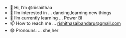 - 👋 Hi, I’m @riishiithaa
- 👀 I’m interested in ...  dancing,learning new things
- 🌱 I’m currently learning ... Power BI
- 📫 How to reach me ...  rishithasaibandaru@gmail.com
- 😄 Pronouns: ...  she,her

<!---
riishiithaa/riishiithaa is a ✨ special ✨ repository because its `README.md` (this file) appears on your GitHub profile.
You can click the Preview link to take a look at your changes.
--->
